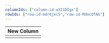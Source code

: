 ```yaml
---
columnIds: ["column-id-w321DIgx"]
rowIds: ["row-id-mdr6jxcS","row-id-MdocQTAb"]
---
```


| New Column |
| -------- |
|          |